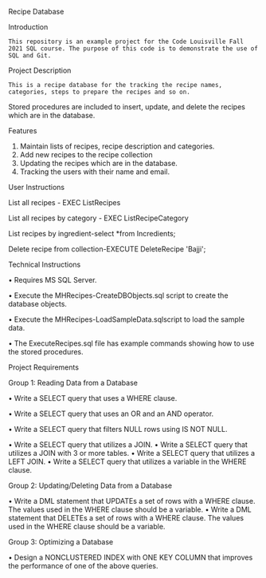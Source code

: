 Recipe Database

Introduction
	
	This repository is an example project for the Code Louisville Fall 2021 SQL course. The purpose of this code is to demonstrate the use of SQL and Git.

Project Description

	This is a recipe database for the tracking the recipe names, categories, steps to prepare the recipes and so on.  
Stored procedures are included to insert, update, and delete the recipes which are in the database.  

Features

1. Maintain lists of recipes, recipe description and categories.
2. Add new recipes to the recipe collection
3. Updating the recipes which are in the database.
4. Tracking the users with their name and email.

User Instructions
					
List all recipes - EXEC ListRecipes	
	
List all recipes by category - EXEC ListRecipeCategory		

List recipes by ingredient-select *from Incredients;	


Delete recipe from collection-EXECUTE DeleteRecipe 'Bajji';
		


Technical Instructions

•	Requires MS SQL Server.

•	Execute the MHRecipes-CreateDBObjects.sql script to create the database objects.

•	Execute the MHRecipes-LoadSampleData.sqlscript to load the sample data.

•	The ExecuteRecipes.sql file has example commands showing how to use the stored procedures.

Project Requirements

Group 1: Reading Data from a Database

•	Write a SELECT query that uses a WHERE clause.

•	Write a SELECT query that uses an OR and an AND operator.

•	Write a SELECT query that filters NULL rows using IS NOT NULL.

•	Write a SELECT query that utilizes a JOIN.
•	Write a SELECT query that utilizes a JOIN with 3 or more tables.
•	Write a SELECT query that utilizes a LEFT JOIN.
•	Write a SELECT query that utilizes a variable in the WHERE clause.

Group 2: Updating/Deleting Data from a Database

•	Write a DML statement that UPDATEs a set of rows with a WHERE clause. The values used in the WHERE clause should be a variable.
•	Write a DML statement that DELETEs a set of rows with a WHERE clause. The values used in the WHERE clause should be a variable.

Group 3: Optimizing a Database

•	Design a NONCLUSTERED INDEX with ONE KEY COLUMN that improves the performance of one of the above queries.

